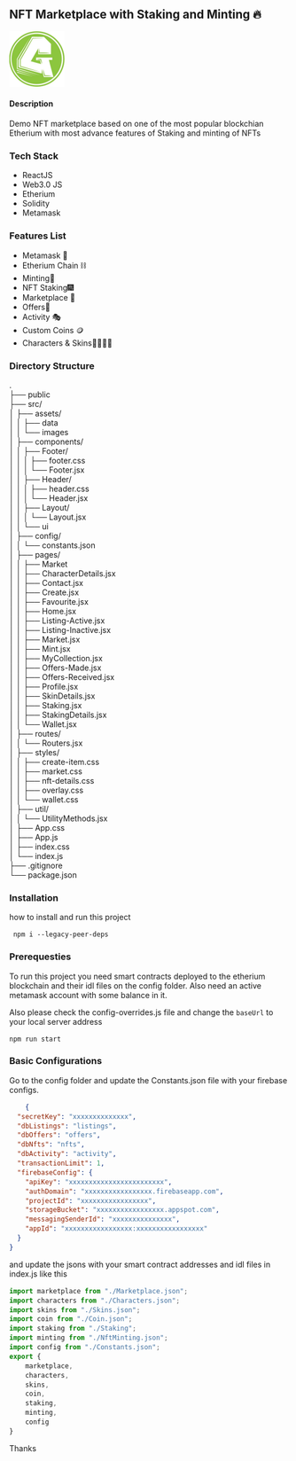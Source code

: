 ## NFT Marketplace with Staking and Minting 🔥
<img src="src/assets/images/logo.jpg" width="100" height="100">

#### Description
Demo NFT marketplace based on one of the most popular blockchian Etherium
with most advance features of Staking and minting of NFTs

### Tech Stack
<ul>
    <li>ReactJS</li>
    <li>Web3.0 JS</li>
    <li>Etherium</li>
    <li>Solidity</li>
    <li>Metamask</li>
</ul>

### Features List
<ul>
    <li>Metamask 👜</li>
    <li>Etherium Chain ⛓️</li>
    <li>Minting🍦</li>
    <li>NFT Staking🎆</li>
    <li>Marketplace 🏪</li>
    <li>Offers🫴</li>
    <li>Activity 🎭</li>
    <li>Custom Coins 🪙</li>
    <li>Characters & Skins🤹‍♂️🤹‍♀️</li>
</ul>


### Directory Structure

. <br>
├── public <br>
├── src/ <br>
│   ├── assets/ <br>
│   │   ├── data <br>
│   │   └── images <br>
│   ├── components/ <br>
│   │   ├── Footer/ <br>
│   │   │   ├── footer.css <br>
│   │   │   └── Footer.jsx <br>
│   │   ├── Header/ <br>
│   │   │   ├── header.css <br>
│   │   │   └── Header.jsx <br>
│   │   ├── Layout/ <br>
│   │   │   └── Layout.jsx <br>
│   │   └── ui <br>
│   ├── config/ <br>
│   │   └── constants.json <br>
│   ├── pages/ <br>
│   │   ├── Market <br>
│   │   ├── CharacterDetails.jsx <br>
│   │   ├── Contact.jsx <br>
│   │   ├── Create.jsx <br>
│   │   ├── Favourite.jsx <br>
│   │   ├── Home.jsx <br>
│   │   ├── Listing-Active.jsx <br>
│   │   ├── Listing-Inactive.jsx <br>
│   │   ├── Market.jsx <br>
│   │   ├── Mint.jsx <br>
│   │   ├── MyCollection.jsx <br>
│   │   ├── Offers-Made.jsx <br>
│   │   ├── Offers-Received.jsx <br>
│   │   ├── Profile.jsx <br>
│   │   ├── SkinDetails.jsx <br>
│   │   ├── Staking.jsx <br>
│   │   ├── StakingDetails.jsx <br>
│   │   └── Wallet.jsx <br>
│   ├── routes/ <br>
│   │   └── Routers.jsx <br>
│   ├── styles/ <br>
│   │   ├── create-item.css <br>
│   │   ├── market.css <br>
│   │   ├── nft-details.css <br>
│   │   ├── overlay.css <br>
│   │   └── wallet.css <br>
│   ├── util/ <br>
│   │   └── UtilityMethods.jsx <br>
│   ├── App.css <br>
│   ├── App.js <br>
│   ├── index.css <br>
│   └── index.js <br>
├── .gitignore <br>
└── package.json <br>

### Installation
how to install and run this project <br>
```shell
 npm i --legacy-peer-deps
 ```
### Prerequesties
To run this project you need smart contracts deployed
to the etherium blockchain and their idl files
on the config folder.
Also need an active metamask account with some balance in it.

Also please check the config-overrides.js file and change the
```baseUrl``` to your local server address
<br>
```shell
npm run start
```


### Basic Configurations
Go to the config folder and update the Constants.json file with your firebase configs.<br>
```json
    {
  "secretKey": "xxxxxxxxxxxxxx",
  "dbListings": "listings",
  "dbOffers": "offers",
  "dbNfts": "nfts",
  "dbActivity": "activity",
  "transactionLimit": 1,
  "firebaseConfig": {
    "apiKey": "xxxxxxxxxxxxxxxxxxxxxxxx",
    "authDomain": "xxxxxxxxxxxxxxxxx.firebaseapp.com",
    "projectId": "xxxxxxxxxxxxxxxxx",
    "storageBucket": "xxxxxxxxxxxxxxxxx.appspot.com",
    "messagingSenderId": "xxxxxxxxxxxxxxx",
    "appId": "xxxxxxxxxxxxxxxxx:xxxxxxxxxxxxxxxxx"
  }
}
```
and update the jsons with your smart contract addresses and idl files in index.js
like this
```javascript
import marketplace from "./Marketplace.json";
import characters from "./Characters.json";
import skins from "./Skins.json";
import coin from "./Coin.json";
import staking from "./Staking";
import minting from "./NftMinting.json";
import config from "./Constants.json";
export {
    marketplace,
    characters,
    skins,
    coin,
    staking,
    minting,
    config
}
```
Thanks